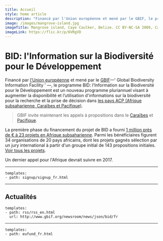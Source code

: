 ```yaml
---
title: Accueil
style: home article
description: "Financé par l'Union européenne et mené par le GBIF, le programme BID: l'Information sur la Biodiversité pour le Développement est un nouveau programme pluriannuel visant à augmenter la disponibilité et l’utilisation d'informations sur la biodiversité pour la recherche et la prise de décision dans les pays 'ACP' : Afrique subsaharienne, Caraïbes et Pacifique."
image: /images/mangrove-island.jpg
imageTitle: Mangrove island, Caye Caulker, Belize. CC BY-NC-SA 2009, CameliaTWU.
imageLink: https://flic.kr/p/6VRgVD
---
```

BID: l'Information sur la Biodiversité pour le Développement
===================

Financé par [l'Union européenne](http://europa.eu) et mené par le [GBIF](http://gbif.org)—' Global Biodiversity Information Facility ' —, le programme BID: l'Information sur la Biodiversité pour le Développement est un nouveau programme pluriannuel visant à augmenter la disponibilité et l’utilisation d'informations sur la biodiversité pour la recherche et la prise de décision dans [les pays ACP (Afrique subsaharienne, Caraïbes et Pacifique)](http://www.acp.int/content/secretariat-acp).

> GBIF invite maintenant les appels à propositions dans le [Caraïbes](calls/caribbean-2016/introduction) et [Pacifique](calls/pacific-2016/introduction).

La première phase du financement du projet de BID a fourni [1 million près de € à 23 projets en Afrique subsaharienne](http://www.gbif.org/newsroom/news/first-bid-grants-for-africa). Parmi les bénéficiaires figurent 34 organisations de 20 pays africains, dont les projets gagnés sélection par un jury international à partir d'un groupe initial de 143 propositions initiales. [Voir tous les projets](http://www.gbif.org/programme/bid/all-projects).

Un dernier appel pour l'Afrique devrait suivre en 2017.

-----------------

```styledYaml
templates:
- path: signup/signup_fr.html
```

-----------------

Actualités
-------------------

```styledYaml
templates:
- path: rss/rss_en.html
  url: http://www.gbif.org/newsroom/news/json/bid/fr
```

-------


```styledYaml
templates:
- path: eufund_fr.html
```
